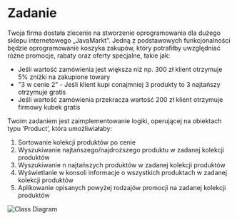 # Zadanie

Twoja firma dostała zlecenie na stworzenie oprogramowania dla dużego sklepu
internetowego „JavaMarkt”. Jedną z podstawowych funkcjonalności będzie
oprogramowanie koszyka zakupów, który potrafiłby uwzględniać różne promocje, rabaty
oraz oferty specjalne, takie jak:

* Jeśli wartość zamówienia jest większa niż np. 300 zł klient otrzymuje 5% zniżki na zakupione towary
* "3 w cenie 2" - Jeśli klient kupi conajmniej 3 produkty to 3 najtańszy otrzymuje gratis
* Jeśli wartość zamówienia przekracza wartość 200 zł klient otrzymuje firmowy
kubek gratis

Twoim zadaniem jest zaimplementowanie logiki, operującej na obiektach typu ‘Product’,
która umożliwiałaby: 

1. Sortowanie kolekcji produktów po cenie
2. Wyszukiwanie najtańszego/najdroższego produktu w zadanej kolekcji produktów
3. Wyszukiwanie n najtańszych produktów w zadanej kolekcji
produktów
4. Wyświetlanie w konsoli informacje o wszystkich produktach w zadanej kolekcji
produktów
5. Aplikowanie opisanych powyżej rodzajów promocji na zadanej kolekcji produktów 

![Class Diagram](http://www.plantuml.com/plantuml/proxy?src=https://raw.githubusercontent.com/PJMPR/lab03-intruduction-to-classes/main/UML/diagram2.puml)
